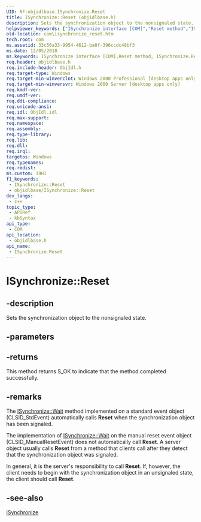 ```yaml
---
UID: NF:objidlbase.ISynchronize.Reset
title: ISynchronize::Reset (objidlbase.h)
description: Sets the synchronization object to the nonsignaled state.
helpviewer_keywords: ["ISynchronize interface [COM]","Reset method","ISynchronize.Reset","ISynchronize::Reset","Reset","Reset method [COM]","Reset method [COM]","ISynchronize interface","_com_isynchronize_reset","com.isynchronize_reset","objidlbase/ISynchronize::Reset"]
old-location: com\isynchronize_reset.htm
tech.root: com
ms.assetid: 33c56a33-9954-4612-ba0f-396ccdc48bf3
ms.date: 12/05/2018
ms.keywords: ISynchronize interface [COM],Reset method, ISynchronize.Reset, ISynchronize::Reset, Reset, Reset method [COM], Reset method [COM],ISynchronize interface, _com_isynchronize_reset, com.isynchronize_reset, objidlbase/ISynchronize::Reset
req.header: objidlbase.h
req.include-header: ObjIdl.h
req.target-type: Windows
req.target-min-winverclnt: Windows 2000 Professional [desktop apps only]
req.target-min-winversvr: Windows 2000 Server [desktop apps only]
req.kmdf-ver: 
req.umdf-ver: 
req.ddi-compliance: 
req.unicode-ansi: 
req.idl: ObjIdl.idl
req.max-support: 
req.namespace: 
req.assembly: 
req.type-library: 
req.lib: 
req.dll: 
req.irql: 
targetos: Windows
req.typenames: 
req.redist: 
ms.custom: 19H1
f1_keywords:
 - ISynchronize::Reset
 - objidlbase/ISynchronize::Reset
dev_langs:
 - c++
topic_type:
 - APIRef
 - kbSyntax
api_type:
 - COM
api_location:
 - objidlbase.h
api_name:
 - ISynchronize.Reset
---
```


# ISynchronize::Reset


## -description

Sets the synchronization object to the nonsignaled state.

## -parameters

## -returns

This method returns S_OK to indicate that the method completed successfully.

## -remarks

The <a href="https://docs.microsoft.com/windows/desktop/api/objidl/nf-objidl-isynchronize-wait">ISynchronize::Wait</a> method implemented on a standard event object (CLSID_StdEvent) automatically calls <b>Reset</b> when the synchronization object has been signaled.

The implementation of <a href="https://docs.microsoft.com/windows/desktop/api/objidl/nf-objidl-isynchronize-wait">ISynchronize::Wait</a> on the manual reset event object (CLSID_ManualResetEvent) does not automatically call <b>Reset</b>. A server object usually calls <b>Reset</b> from a method that clients call after they detect that the synchronization object was signaled.

In general, it is the server's responsibility to call <b>Reset</b>. If, however, the client needs to begin with the synchronization object in an unsignaled state, the client should call <b>Reset</b>.

## -see-also

<a href="https://docs.microsoft.com/windows/desktop/api/objidl/nn-objidl-isynchronize">ISynchronize</a>

